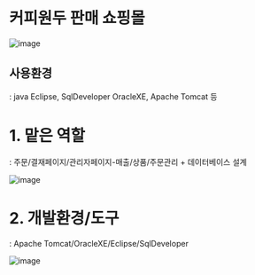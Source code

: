 # 커피원두 판매 쇼핑몰

![image](https://user-images.githubusercontent.com/60565941/97480882-5e6eae00-1997-11eb-8ad3-eaa7ada0edec.png)
## 사용환경
: java Eclipse, SqlDeveloper OracleXE, Apache Tomcat 등

# 1. 맡은 역할 
: 주문/결재페이지/관리자페이지-매출/상품/주문관리 + 데이터베이스 설계

![image](https://user-images.githubusercontent.com/60565941/97481934-d8ebfd80-1998-11eb-9f6c-99a5383b925b.png)


# 2. 개발환경/도구
: Apache Tomcat/OracleXE/Eclipse/SqlDeveloper

![image](https://user-images.githubusercontent.com/60565941/97481255-e0f76d80-1997-11eb-9451-c4708f606d08.png)

